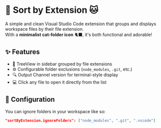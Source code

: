 # 📂 Sort by Extension 🐱

A simple and clean Visual Studio Code extension that groups and displays workspace files by their file extension.  
With a **minimalist cat-folder icon** 🐈‍⬛, it's both functional and adorable!

## ✨ Features

- 📁 TreeView in sidebar grouped by file extensions
- ⚙️ Configurable folder exclusions (`node_modules`, `.git`, etc.)
- 🔍 Output Channel version for terminal-style display
- 💻 Click any file to open it directly from the list

## 🔧 Configuration

You can ignore folders in your workspace like so:

```json
"sortByExtension.ignoreFolders": ["node_modules", ".git", ".vscode"]


